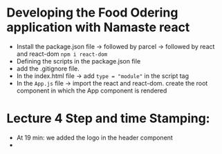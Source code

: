# Developing the Food Odering application with Namaste react

- Install the package.json file -> followed by parcel -> followed by react and react-dom `npm i react-dom`
- Defining the scripts in the package.json file
- add the .gitignore file.
- In the index.html file -> add `type = "module"` in the script tag
- In the `App.js` file -> import the react and react-dom. create the root component in which the App component is rendered

# Lecture 4 Step and time Stamping:

- At 19 min: we added the logo in the header component
- 
